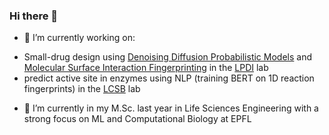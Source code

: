 ### Hi there 👋

- 🔭 I’m currently working on:
* Small-drug design using [Denoising Diffusion Probabilistic Models](https://arxiv.org/abs/2006.11239) and [Molecular Surface Interaction Fingerprinting](https://www.biorxiv.org/content/10.1101/606202v1) in the [LPDI](https://www.epfl.ch/labs/lpdi/) lab
* predict active site in enzymes using NLP (training BERT on 1D reaction fingerprints) in the [LCSB](https://www.epfl.ch/labs/lcsb/) lab
- 🌱 I’m currently in my M.Sc. last year in Life Sciences Engineering with a strong focus on ML and Computational Biology at EPFL
